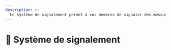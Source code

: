 ```yaml
---
description: >-
  Le système de signalement permet à vos membres de signaler des messages ou des membres ne respectant pas votre règlement à l'équipe de modération de votre serveur.
---
```


# 🚨 Système de signalement